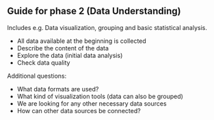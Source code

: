## Guide for phase 2 (Data Understanding)

Includes e.g. Data visualization, grouping and basic statistical analysis.

- All data available at the beginning is collected
- Describe the content of the data
- Explore the data (initial data analysis)
- Check data quality


Additional questions:

- What data formats are used?
- What kind of visualization tools (data can also be grouped)
- We are looking for any other necessary data sources
- How can other data sources be connected?